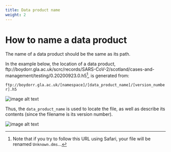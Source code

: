 ```yaml
---
title: Data product name
weight: 2
---
```


# How to name a data product

The name of a data product should be the same as its path.

In the example below, the location of a data product,
ftp://<span></span>boydorr.gla.ac.uk/scrc/records/SARS-CoV-2/scotland/cases-and-management/testing/0.20200923.0.h5[^1], is generated from:

`ftp://boydorr.gla.ac.uk/[namespace]/[data_product_name]/[version_number].h5`

![image alt text](/images/testing.png)

Thus, the `data_product_name` is used to locate the file, as well as describe its contents (since the filename is its version number).

![image alt text](/images/front.png)

[^1]: Note that if you try to follow this URL using Safari, your file will be renamed `Unknown.dms`...

